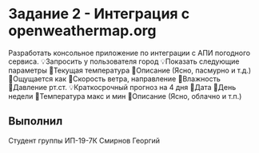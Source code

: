 # Задание 2 - Интеграция с openweathermap.org
Разработать консольное приложение по интеграции с АПИ погодного сервиса.
💡Запросить у пользователя город
💡Показать следующие параметры
🔸Текущая температура
🔸Описание (Ясно, пасмурно и т.д.)
🔸Ощущается как
🔸Скорость ветра, направление
🔸Влажность
🔸Давление рт.ст.
💡Краткосрочный прогноз на 4 дня
🔹Дата
🔹День недели
🔹Температура макс и мин
🔹Описание (Ясно, облачно и т.п.)

## Выполнил
Студент группы ИП-19-7К Смирнов Георгий